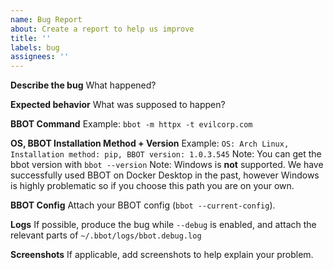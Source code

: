```yaml
---
name: Bug Report
about: Create a report to help us improve
title: ''
labels: bug
assignees: ''
---
```


**Describe the bug**
What happened?

**Expected behavior**
What was supposed to happen?

**BBOT Command**
Example: `bbot -m httpx -t evilcorp.com`

**OS, BBOT Installation Method + Version**
Example: `OS: Arch Linux, Installation method: pip, BBOT version: 1.0.3.545`
Note: You can get the bbot version with `bbot --version`
Note: Windows is **not** supported. We have successfully used BBOT on Docker Desktop in the past, however Windows is highly problematic so if you choose this path you are on your own.

**BBOT Config**
Attach your BBOT config (`bbot --current-config`).

**Logs**
If possible, produce the bug while `--debug` is enabled, and attach the relevant parts of `~/.bbot/logs/bbot.debug.log`

**Screenshots**
If applicable, add screenshots to help explain your problem.
